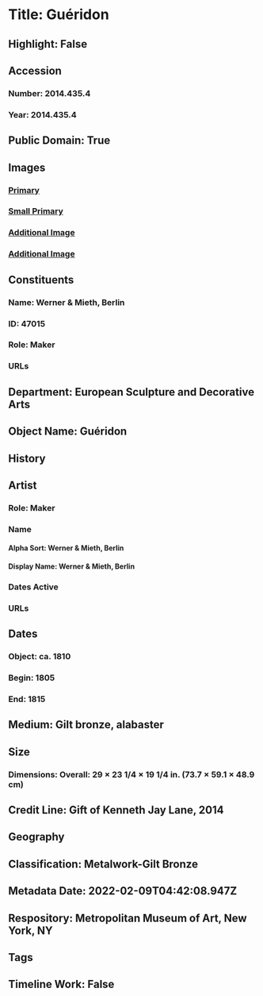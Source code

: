 # Title: Guéridon
## Highlight: False
## Accession
### Number: 2014.435.4
### Year: 2014.435.4
## Public Domain: True
## Images
### [Primary](https://images.metmuseum.org/CRDImages/es/original/DP-16040-001.jpg)
### [Small Primary](https://images.metmuseum.org/CRDImages/es/web-large/DP-16040-001.jpg)
### [Additional Image](https://images.metmuseum.org/CRDImages/es/original/DP-16040-002.jpg)
### [Additional Image](https://images.metmuseum.org/CRDImages/es/original/DP-16040-003.jpg)
## Constituents
### Name: Werner &amp; Mieth, Berlin
### ID: 47015
### Role: Maker
### URLs
## Department: European Sculpture and Decorative Arts
## Object Name: Guéridon
## History
## Artist
### Role: Maker
### Name
#### Alpha Sort: Werner & Mieth, Berlin
#### Display Name: Werner & Mieth, Berlin
### Dates Active
### URLs
## Dates
### Object: ca. 1810
### Begin: 1805
### End: 1815
## Medium: Gilt bronze, alabaster
## Size
### Dimensions: Overall: 29 × 23 1/4 × 19 1/4 in. (73.7 × 59.1 × 48.9 cm)
## Credit Line: Gift of Kenneth Jay Lane, 2014
## Geography
## Classification: Metalwork-Gilt Bronze
## Metadata Date: 2022-02-09T04:42:08.947Z
## Respository: Metropolitan Museum of Art, New York, NY
## Tags
## Timeline Work: False